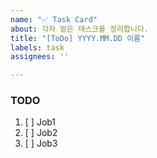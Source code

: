 ```yaml
---
name: "✅ Task Card"
about: 각자 맡은 태스크를 정리합니다.
title: "[ToDo] YYYY.MM.DD 이름"
labels: task
assignees: ''

---
```


### TODO
1. [ ]  Job1
2. [ ]  Job2
3. [ ]  Job3
